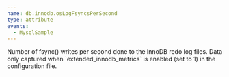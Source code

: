 ```yaml
---
name: db.innodb.osLogFsyncsPerSecond
type: attribute
events:
  - MysqlSample
---
```


Number of fsync() writes per second done to the InnoDB redo log files. Data only captured when \`extended\_innodb\_metrics\` is enabled (set to 1) in the configuration file.